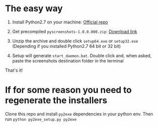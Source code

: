 # The easy way

1. Install Python2.7 on your machine: [Official repo](https://www.python.org/download/releases/2.7/)

2. Get precompiled `pyscreenshots-1.0.0.000.zip`: [Download link](https://github.com/insanediv/python-screenshot-easy-run/raw/master/pyscreenshots-1.0.0.000.zip)

3. Unzip the archive and double click `setup64.exe` or `setup32.exe` (Depending if you installed Python2.7 64 bit or 32 bit)

4. Setup will generate `start_daemon.bat`. Double click and, when asked, paste the screenshots destination folder in the terminal

That's it!

# If for some reason you need to regenerate the installers
Clone this repo and install `py2exe` dependencies in your python env.
Then run
`python py2exe_setup.py py2exe`
